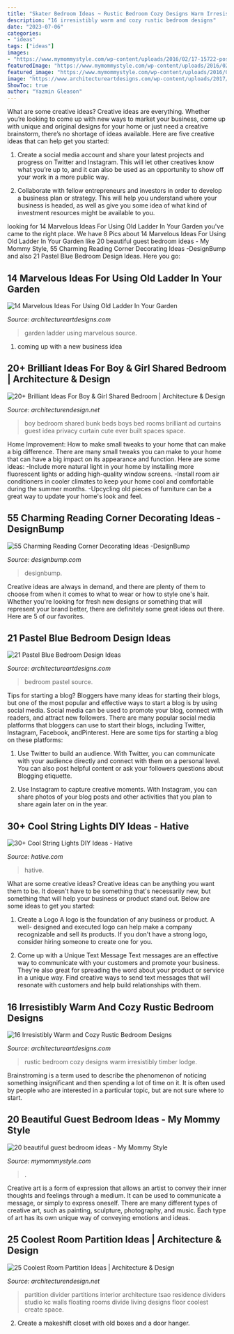 ```yaml
---
title: "Skater Bedroom Ideas ~ Rustic Bedroom Cozy Designs Warm Irresistibly Timber Lodge"
description: "16 irresistibly warm and cozy rustic bedroom designs"
date: "2023-07-06"
categories:
- "ideas"
tags: ["ideas"]
images:
- "https://www.mymommystyle.com/wp-content/uploads/2016/02/17-15722-post/guest-bedroom-8.jpg"
featuredImage: "https://www.mymommystyle.com/wp-content/uploads/2016/02/17-15722-post/guest-bedroom-8.jpg"
featured_image: "https://www.mymommystyle.com/wp-content/uploads/2016/02/17-15722-post/guest-bedroom-8.jpg"
image: "https://www.architectureartdesigns.com/wp-content/uploads/2017/03/8-28.jpg"
ShowToc: true
author: "Yazmin Gleason"
---
```



What are some creative ideas?
Creative ideas are everything. Whether you’re looking to come up with new ways to market your business, come up with unique and original designs for your home or just need a creative brainstorm, there’s no shortage of ideas available. Here are five creative ideas that can help get you started:
1. Create a social media account and share your latest projects and progress on Twitter and Instagram. This will let other creatives know what you’re up to, and it can also be used as an opportunity to show off your work in a more public way.

2. Collaborate with fellow entrepreneurs and investors in order to develop a business plan or strategy. This will help you understand where your business is headed, as well as give you some idea of what kind of investment resources might be available to you.


	

		
looking for 14 Marvelous Ideas For Using Old Ladder In Your Garden you've came to the right place. We have 8 Pics about 14 Marvelous Ideas For Using Old Ladder In Your Garden like 20 beautiful guest bedroom ideas - My Mommy Style, 55 Charming Reading Corner Decorating Ideas -DesignBump and also 21 Pastel Blue Bedroom Design Ideas. Here you go:
		
    
## 14 Marvelous Ideas For Using Old Ladder In Your Garden

<img loading=lazy src="https://www.architectureartdesigns.com/wp-content/uploads/2017/03/8-28.jpg" onerror="this.onerror=null;this.src='https://tse4.mm.bing.net/th?id=OIP.csKw7Kb0kGrL4CFWNrFUWgHaJ3&amp;pid=15.1';" alt="14 Marvelous Ideas For Using Old Ladder In Your Garden">

_Source: architectureartdesigns.com_

>garden ladder using marvelous source. 

	

1. coming up with a new business idea 

    
## 20+ Brilliant Ideas For Boy &amp; Girl Shared Bedroom | Architecture &amp; Design

<img loading=lazy src="http://cdn.architecturendesign.net/wp-content/uploads/2015/05/AD-Shared-Bedroom-Boy-Girl-11.jpg" onerror="this.onerror=null;this.src='https://tse4.mm.bing.net/th?id=OIP.M9NgNSClFaWhnGIqWUev_AHaJ4&amp;pid=15.1';" alt="20+ Brilliant Ideas For Boy &amp; Girl Shared Bedroom | Architecture &amp; Design">

_Source: architecturendesign.net_

>boy bedroom shared bunk beds boys bed rooms brilliant ad curtains guest idea privacy curtain cute ever built spaces space. 

	

Home Improvement: How to make small tweaks to your home that can make a big difference.
There are many small tweaks you can make to your home that can have a big impact on its appearance and function. Here are some ideas: 
-Include more natural light in your home by installing more fluorescent lights or adding high-quality window screens. 
-Install room air conditioners in cooler climates to keep your home cool and comfortable during the summer months. 
-Upcycling old pieces of furniture can be a great way to update your home's look and feel.

    
## 55 Charming Reading Corner Decorating Ideas -DesignBump

<img loading=lazy src="http://cdn.designbump.com/wp-content/uploads/2015/11/reading-corner-nook16.jpg" onerror="this.onerror=null;this.src='https://tse1.mm.bing.net/th?id=OIP.YM4eHyaZisHada0sFwrXkgHaLG&amp;pid=15.1';" alt="55 Charming Reading Corner Decorating Ideas -DesignBump">

_Source: designbump.com_

>designbump. 

	

Creative ideas are always in demand, and there are plenty of them to choose from when it comes to what to wear or how to style one's hair. Whether you're looking for fresh new designs or something that will represent your brand better, there are definitely some great ideas out there. Here are 5 of our favorites.

    
## 21 Pastel Blue Bedroom Design Ideas

<img loading=lazy src="https://www.architectureartdesigns.com/wp-content/uploads/2015/05/1618.jpg" onerror="this.onerror=null;this.src='https://tse2.mm.bing.net/th?id=OIP.uGAdMGII2kQ-jM7EueSGQgHaJ3&amp;pid=15.1';" alt="21 Pastel Blue Bedroom Design Ideas">

_Source: architectureartdesigns.com_

>bedroom pastel source. 

	

Tips for starting a blog?
Bloggers have many ideas for starting their blogs, but one of the most popular and effective ways to start a blog is by using social media. Social media can be used to promote your blog, connect with readers, and attract new followers. There are many popular social media platforms that bloggers can use to start their blogs, including Twitter, Instagram, Facebook, andPinterest. Here are some tips for starting a blog on these platforms:
1. Use Twitter to build an audience. With Twitter, you can communicate with your audience directly and connect with them on a personal level. You can also post helpful content or ask your followers questions about Blogging etiquette.

2. Use Instagram to capture creative moments. With Instagram, you can share photos of your blog posts and other activities that you plan to share again later on in the year.

    
## 30+ Cool String Lights DIY Ideas - Hative

<img loading=lazy src="http://hative.com/wp-content/uploads/2015/01/string-lights-diy-ideas/15-string-lights-diy-ideas.jpg" onerror="this.onerror=null;this.src='https://tse3.mm.bing.net/th?id=OIP.8_MbPe9P1zdsin5ir-VOTQHaJ3&amp;pid=15.1';" alt="30+ Cool String Lights DIY Ideas - Hative">

_Source: hative.com_

>hative. 

	

What are some creative ideas?
Creative ideas can be anything you want them to be. It doesn't have to be something that's necessarily new, but something that will help your business or product stand out. Below are some ideas to get you started:
1. Create a Logo
A logo is the foundation of any business or product. A well- designed and executed logo can help make a company recognizable and sell its products. If you don't have a strong logo, consider hiring someone to create one for you.

2. Come up with a Unique Text Message
Text messages are an effective way to communicate with your customers and promote your business. They're also great for spreading the word about your product or service in a unique way. Find creative ways to send text messages that will resonate with customers and help build relationships with them.


    
## 16 Irresistibly Warm And Cozy Rustic Bedroom Designs

<img loading=lazy src="https://www.architectureartdesigns.com/wp-content/uploads/2014/07/16-Irresistibly-Warm-and-Cozy-Rustic-Bedroom-Designs-14.jpg" onerror="this.onerror=null;this.src='https://tse1.mm.bing.net/th?id=OIP.DdfTVWCIOEW0TPbk3-jYpwHaJ4&amp;pid=15.1';" alt="16 Irresistibly Warm and Cozy Rustic Bedroom Designs">

_Source: architectureartdesigns.com_

>rustic bedroom cozy designs warm irresistibly timber lodge. 

	

Brainstroming is a term used to describe the phenomenon of noticing something insignificant and then spending a lot of time on it. It is often used by people who are interested in a particular topic, but are not sure where to start.

    
## 20 Beautiful Guest Bedroom Ideas - My Mommy Style

<img loading=lazy src="https://www.mymommystyle.com/wp-content/uploads/2016/02/17-15722-post/guest-bedroom-8.jpg" onerror="this.onerror=null;this.src='https://tse2.mm.bing.net/th?id=OIP.MZzvp5zyVKnROHOeZhH8bwHaLH&amp;pid=15.1';" alt="20 beautiful guest bedroom ideas - My Mommy Style">

_Source: mymommystyle.com_

>. 

	

Creative art is a form of expression that allows an artist to convey their inner thoughts and feelings through a medium. It can be used to communicate a message, or simply to express oneself. There are many different types of creative art, such as painting, sculpture, photography, and music. Each type of art has its own unique way of conveying emotions and ideas.

    
## 25 Coolest Room Partition Ideas | Architecture &amp; Design

<img loading=lazy src="http://cdn.architecturendesign.net/wp-content/uploads/2014/08/559.jpg" onerror="this.onerror=null;this.src='https://tse2.mm.bing.net/th?id=OIP.ezvH4qoRj1glBCBnrbwgYgHaLH&amp;pid=15.1';" alt="25 Coolest Room Partition Ideas | Architecture &amp; Design">

_Source: architecturendesign.net_

>partition divider partitions interior architecture tsao residence dividers studio kc walls floating rooms divide living designs floor coolest create space. 

	

2. Create a makeshift closet with old boxes and a door hanger.

